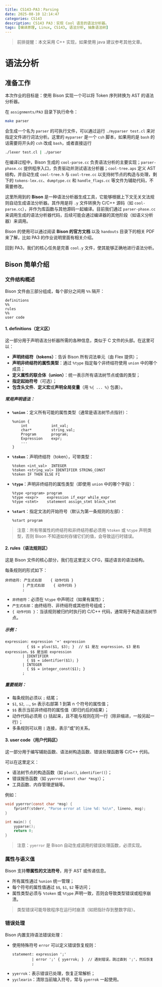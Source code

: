 ```yaml
---
title: CS143-PA3：Parsing
date: 2025-08-10 12:14:47
categories: CS143
description: CS143 PA3：实现 Cool 语言的语法分析器。
tags: [编译原理, Linux, CS143, 语法分析, 抽象语法树]
---
```

> 前排提醒：本文采用 C++ 实现，如果使用 java 建议参考其他文章。

# 语法分析
## 准备工作
本次作业的目标是：使用 Bison 实现一个可以将 Token 序列转换为 AST 的语法分析器。

在 `assignments/PA3` 目录下执行命令：

```bash
make parser
```

会生成一个名为 `parser` 的可执行文件，可以通过运行 `./myparser test.cl` 来对指定文件进行词法分析。这里的 `myparser` 是一个 `csh` 脚本，如果用的是 `bash` 的话需要将开头的 `csh` 改成 `bash`，或者直接运行

```bash
./lexer test.cl | ./parser
```

在编译过程中，Bison 生成的 `cool-parse.cc` 负责语法分析的主要实现；`parser-phase.cc` 提供程序入口，负责驱动并测试语法分析器；`cool-tree.aps` 定义 AST 结构，并自动生成 `cool-tree.h` 与 `cool-tree.cc` 以支持树节点的构造与处理，剩下的 `tokens-lex.cc`、`dumptype.cc` 和 `handle_flags.cc` 等文件为辅助代码，不需要修改。

这里所用到的 **Bison** 是一种语法分析器生成工具，它能够根据上下文无关文法规则自动生成语法分析器。其作用是将 `.y` 文件转换为 C/C++ 源码（如 `cool-parse.cc`），并作为库函数与其他源码一起编译。目前我们通过 `parser-phase.cc` 来调用生成的语法分析器代码，后续可能会通过编译器的其他阶段（如语义分析器）来调用。

Bison 的使用可以通过阅读 **Bison 的官方文档** 以及 `handouts` 目录下的相关 PDF 来了解，比如 PA3 的作业说明里面有相关介绍。

回到 PA3，我们的核心任务是完善 `cool.y` 文件，使其能够正确地进行语法分析。

## Bison 简单介绍
### 文件结构概述
Bison 文件由三部分组成，每个部分之间用 `%%` 隔开：

```bison
definitions
%%
rules
%%
user code
```

#### 1. definitions（定义区）

这一部分用于声明语法分析器所需的各种信息，类似于 C 文件的头部。在这里可以：

- **声明终结符（tokens）**：告诉 Bison 所有词法单元（由 Flex 提供）；
- **声明非终结符的属性类型**：通过 `%type` 指定每个非终结符使用 `union` 中的哪个成员；
- **定义属性的联合体（union）**：统一表示所有语法树节点或值的类型；
- **指定起始符号**（可选）；
- **包含头文件**、**定义宏**或**声明全局变量**（用 `%{ ... %}` 包裹）。

##### 常用声明语法：

- **`%union`**：定义所有可能的属性类型（通常是语法树节点指针）：
  ```bison
  %union {
      int           int_val;
      char*         string_val;
      Program       program;
      Expression    expr;
      ···
  }
  ```

- **`%token`**：声明终结符（token），可带类型：
  ```bison
  %token <int_val>  INTEGER
  %token <string_val> IDENTIFIER STRING_CONST
  %token IF THEN ELSE FI
  ```

- **`%type`**：声明非终结符的属性类型（即使用 `union` 中的哪个字段）：
  ```bison
  %type <program> program
  %type <expr>    expression if_expr while_expr
  %type <stmt>    statement assign_stmt block_stmt
  ```

- **`%start`**：指定文法的开始符号（默认为第一条规则的左部）：
  ```bison
  %start program
  ```

> 注意：所有带属性的终结符和非终结符都必须用 `%token` 或 `%type` 声明类型，否则 Bison 不知道如何存储它们的值，会导致运行时错误。

#### 2. rules（语法规则区）

这是 Bison 文件的核心部分，我们在这里定义 CFG，描述语言的语法结构。

每条规则的形式如下：

```bison
非终结符: 产生式右部    { 动作代码 }
        | 产生式右部    { 动作代码 }
        ;
```

- `非终结符`：必须在 `%type` 中声明过（如果有属性）；
- `产生式右部`：由终结符、非终结符或其他符号组成；
- `{ 动作代码 }`：当该规则被归约时执行的 C/C++ 代码，通常用于构造语法树节点。

##### 示例：

```bison
expression: expression '+' expression
          { $$ = plus($1, $3); }  // $1 是左 expression，$3 是右 expression，$$ 是当前 expression
        | IDENTIFIER
          { $$ = identifier($1); }
        | INTEGER
          { $$ = integer_const($1); }
        ;
```

##### 重要规则：

- 每条规则必须以 `;` 结尾；
- `$1`, `$2`, ..., `$n` 表示右部第 1 到第 n 个符号的属性值；
- `$$` 表示当前非终结符的属性值（即归约后的结果）；
- 动作代码必须用 `{}` 括起来，且不能与规则在同一行（除非缩进，一般另起一行）；
- 多条规则可以用 `|` 连接，表示“或”的关系。

#### 3. user code（用户代码区）

这一部分用于编写辅助函数、语法树构造函数、错误处理函数等 C/C++ 代码。

可以在这里定义：

- 语法树节点的构造函数（如 `plus()`, `identifier()`）；
- 错误报告函数（如 `yyerror(const char *msg)`）；
- 工具函数、内存管理逻辑等。

例如：

```c
void yyerror(const char *msg) {
    fprintf(stderr, "Parse error at line %d: %s\n", lineno, msg);
}

int main() {
    yyparse();
    return 0;
}
```

> 注意：`yyerror` 是 Bison 自动生成调用的错误处理函数，必须实现。

### 属性与语义值

Bison 支持**带属性的文法符号**，用于 AST 或传递信息。

- 所有属性通过 `%union` 统一管理；
- 每个符号的属性值通过 `$$`, `$1`, `$2` 等访问；
- 属性类型必须与 `%token` 或 `%type` 声明一致，否则会导致类型错误或程序崩溃。

> 类型错误可能导致程序在运行时崩溃（如把指针存到整数字段）。

### 错误处理

Bison 内置支持语法错误处理：

- 使用特殊符号 `error` 可以定义错误恢复规则：
  ```bison
  statement: expression ';'
           | error ';' { yyerrok; }  // 遇到错误，跳过直到 ';'，然后恢复
           ;
  ```
- `yyerrok`：表示错误已处理，恢复正常解析；
- `yyclearin`：清除当前输入符号，常与 `yyerrok` 一起使用。
